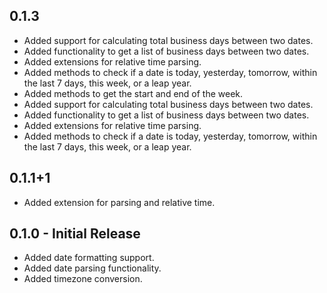 ## 0.1.3
- Added support for calculating total business days between two dates.
- Added functionality to get a list of business days between two dates.
- Added extensions for relative time parsing.
- Added methods to check if a date is today, yesterday, tomorrow, within the last 7 days, this week, or a leap year.
- Added methods to get the start and end of the week.
- Added support for calculating total business days between two dates.
- Added functionality to get a list of business days between two dates.
- Added extensions for relative time parsing.
- Added methods to check if a date is today, yesterday, tomorrow, within the last 7 days, this week, or a leap year.

## 0.1.1+1
- Added extension for parsing and relative time.

## 0.1.0 - Initial Release
- Added date formatting support.
- Added date parsing functionality.
- Added timezone conversion.